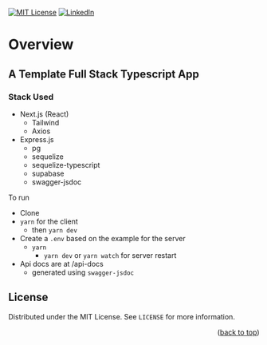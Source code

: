 <a name="readme-top"></a>

<!--
*** I'm using markdown "reference style" links for readability.
*** Reference links are enclosed in brackets [ ] instead of parentheses ( ).
*** See the bottom of this document for the declaration of the reference variables
*** for contributors-url, forks-url, etc. This is an optional, concise syntax you may use.
*** https://www.markdownguide.org/basic-syntax/#reference-style-links
-->

[![MIT License][license-shield]][license-url]
[![LinkedIn][linkedin-shield]][linkedin-url]

# Overview

## A Template Full Stack Typescript App 

### Stack Used
- Next.js (React)
    - Tailwind
    - Axios
- Express.js 
    - pg
    - sequelize
    - sequelize-typescript
    - supabase
    - swagger-jsdoc

To run 

- Clone
- `yarn` for the client
    - then `yarn dev`
- Create a `.env` based on the example for the server
    - `yarn`
        - `yarn dev` or `yarn watch` for server restart
- Api docs are at /api-docs
    - generated using `swagger-jsdoc`

## License

Distributed under the MIT License. See `LICENSE` for more information.

<p align="right">(<a href="#readme-top">back to top</a>)</p>



[license-shield]: https://img.shields.io/github/license/othneildrew/Best-README-Template.svg?style=for-the-badge
[license-url]: https://github.com/KidesLeo/9-Languages-1-Bot/blob/main/LICENSE

[linkedin-shield]: https://img.shields.io/badge/-LinkedIn-black.svg?style=for-the-badge&logo=linkedin&colorB=555
[linkedin-url]: https://www.linkedin.com/in/kidesleo/
